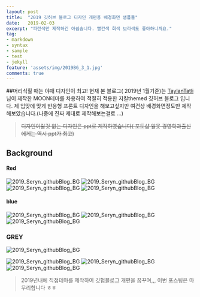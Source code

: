 ```yaml
---
layout: post
title:  "2019 깃허브 블로그 디자인 개편용 배경화면 샘플들"
date:   2019-02-03
excerpt: "파란색만 제작하긴 아쉽습니다. 빨간색 회색 보라색도 좋아하니까요."
tag:
- markdown
- syntax
- sample
- test
- jekyll
feature: 'assets/img/2019BG_3_1.jpg'
comments: true
---
```

##머리식힐 때는 야매 디자인이 최고!
현재 본 블로그( 2019년 1월기준)는 [TaylanTatli](https://taylantatli.github.io/Moon)님이 제작한 MOON테마를 차용하여 적절히 적용한 지킬themed 깃허브 블로그 입니다. 제 입맞에 맞게 반응형 프론트 디자인을 해보고싶지만 여건상 배경화면정도만 제작해보았습니다.(나중에 진짜 제대로 제작해보는걸로 ...)
>~~디자인이랄것 없는 디자인은 ppt로 제작하였습니다( 포토샵 알못 경영학과출신에게는 역시 ppt가 최고)~~

## Background
#### Red
![2019_Seryn_githubBlog_BG](https://user-images.githubusercontent.com/30023840/52518395-4ddf4700-2c8d-11e9-924b-0dcea36a3e3f.jpg)
![2019_Seryn_githubBlog_BG](https://user-images.githubusercontent.com/30023840/52518396-4ddf4700-2c8d-11e9-90b3-b0ee1ce36772.jpg)
![2019_Seryn_githubBlog_BG](https://user-images.githubusercontent.com/30023840/52518397-4e77dd80-2c8d-11e9-8be0-d1c1bb8f8be0.jpg)
![2019_Seryn_githubBlog_BG](https://user-images.githubusercontent.com/30023840/52518387-4c158380-2c8d-11e9-8666-ef0ef529b8fd.jpg)

#### blue
![2019_Seryn_githubBlog_BG](https://user-images.githubusercontent.com/30023840/52518388-4cae1a00-2c8d-11e9-8943-7fe8d0b361c9.jpg)
![2019_Seryn_githubBlog_BG](https://user-images.githubusercontent.com/30023840/52518389-4cae1a00-2c8d-11e9-99cb-2281b5f01d21.jpg)
![2019_Seryn_githubBlog_BG](https://user-images.githubusercontent.com/30023840/52518390-4cae1a00-2c8d-11e9-8d15-26a9e16dface.jpg)

### GREY
![2019_Seryn_githubBlog_BG](https://user-images.githubusercontent.com/30023840/52518391-4d46b080-2c8d-11e9-9574-e882aaf9d015.jpg)

![2019_Seryn_githubBlog_BG](https://user-images.githubusercontent.com/30023840/52518392-4d46b080-2c8d-11e9-8c3c-fb1b3ec7044f.jpg)
![2019_Seryn_githubBlog_BG](https://user-images.githubusercontent.com/30023840/52518393-4d46b080-2c8d-11e9-9a2f-0645f086cfe9.jpg)
![2019_Seryn_githubBlog_BG](https://user-images.githubusercontent.com/30023840/52518394-4ddf4700-2c8d-11e9-944e-659c519d6f07.jpg)

> 2019년내에 직접테마를 제작하여 깃헙블로그 개편을 꿈꾸며,,, 이번 포스팅은 마무리합니다 ㅎㅎ